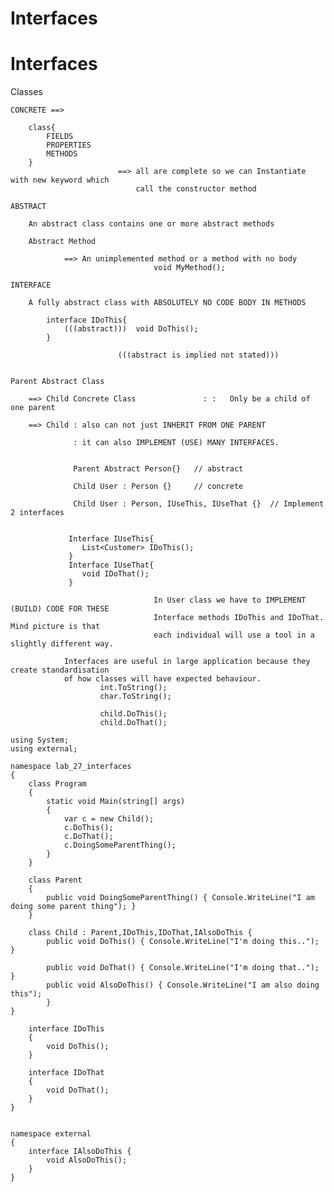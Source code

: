 # Interfaces

# Interfaces

Classes

    CONCRETE ==> 
    
    	class{
    		FIELDS
    		PROPERTIES
    		METHODS
    	}		
    						==> all are complete so we can Instantiate with new keyword which
    							call the constructor method
    
    ABSTRACT
    
    	An abstract class contains one or more abstract methods
    
    	Abstract Method 
    
    			==> An unimplemented method or a method with no body
    								void MyMethod();
    
    INTERFACE
    
    	A fully abstract class with ABSOLUTELY NO CODE BODY IN METHODS
    
    		interface IDoThis{
    			(((abstract)))  void DoThis();
    		}
    
    						(((abstract is implied not stated)))
    
    
    Parent Abstract Class
    
    	==> Child Concrete Class               : :   Only be a child of one parent
    
    	==> Child : also can not just INHERIT FROM ONE PARENT
    
    	          : it can also IMPLEMENT (USE) MANY INTERFACES.
    
    
    	          Parent Abstract Person{}   // abstract
    
    	          Child User : Person {}     // concrete
    
    	          Child User : Person, IUseThis, IUseThat {}  // Implement 2 interfaces
    
    
    	         Interface IUseThis{
    	         	List<Customer> IDoThis();
    	         }
    	         Interface IUseThat{
    	         	void IDoThat();
    	         }
    
    	         					In User class we have to IMPLEMENT (BUILD) CODE FOR THESE 
    	         					Interface methods IDoThis and IDoThat.  Mind picture is that
    	         					each individual will use a tool in a slightly different way.
    
    	        Interfaces are useful in large application because they create standardisation
    	        of how classes will have expected behaviour.
    	        		int.ToString();
    	        		char.ToString();
    
    	        		child.DoThis();
    	        		child.DoThat();

    using System;
    using external;
    
    namespace lab_27_interfaces
    {
        class Program
        {
            static void Main(string[] args)
            {
                var c = new Child();
                c.DoThis();
                c.DoThat();
                c.DoingSomeParentThing();
            }
        }
    
        class Parent
        {
            public void DoingSomeParentThing() { Console.WriteLine("I am doing some parent thing"); }
        }
    
        class Child : Parent,IDoThis,IDoThat,IAlsoDoThis {
            public void DoThis() { Console.WriteLine("I'm doing this.."); }
    
            public void DoThat() { Console.WriteLine("I'm doing that.."); }
            public void AlsoDoThis() { Console.WriteLine("I am also doing this");
            }
    }
    
        interface IDoThis
        {
            void DoThis();
        }
    
        interface IDoThat
        {
            void DoThat();
        }
    }
    
    
    namespace external
    {
        interface IAlsoDoThis {
            void AlsoDoThis();
        }
    }